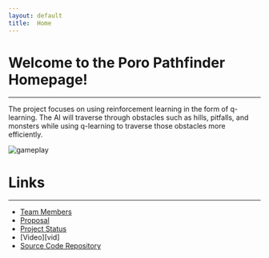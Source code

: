 ```yaml
---
layout: default
title:  Home
---
```


# Welcome to the Poro Pathfinder Homepage!
---
The project focuses on using reinforcement learning in the form
of q-learning.  The AI will traverse through obstacles such as 
hills, pitfalls, and monsters while using q-learning to traverse
those obstacles more efficiently.

![gameplay](https://raw.githubusercontent.com/ctypewriter/Poro-Pathfinder/master/docs/game_screenshot.png)

# Links
---
- [Team Members][team]
- [Proposal][prop]
- [Project Status][stat]
- [Video][vid]
- [Source Code Repository][code_rep]

[team]: https://ctypewriter.github.io/Poro-Pathfinder/team.html
[code_rep]: https://github.com/ctypewriter/Poro-Pathfinder/tree/master/code
[prop]: https://ctypewriter.github.io/Poro-Pathfinder/proposal.html
[stat]: https://ctypewriter.github.io/Poro-Pathfinder/status.html
